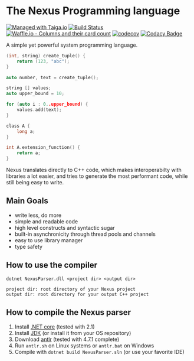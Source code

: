 # The Nexus Programming language

[![Managed with Taiga.io](https://img.shields.io/badge/managed%20with-TAIGA.io-709f14.svg)](https://tree.taiga.io/project/creepsky-nexus/ "Managed with Taiga.io") [![Build Status](https://travis-ci.org/Creepsky/Nexus.svg?branch=master)](https://travis-ci.org/Creepsky/Nexus) 
[![Waffle.io - Columns and their card count](https://badge.waffle.io/Creepsky/Nexus.svg?columns=all)](https://waffle.io/Creepsky/Nexus) [![codecov](https://codecov.io/gh/Creepsky/Nexus/branch/master/graph/badge.svg)](https://codecov.io/gh/Creepsky/Nexus) [![Codacy Badge](https://api.codacy.com/project/badge/Grade/2490b6cc74a943cb904ec8e3239c2027)](https://www.codacy.com/app/Creepsky/Nexus?utm_source=github.com&amp;utm_medium=referral&amp;utm_content=Creepsky/Nexus&amp;utm_campaign=Badge_Grade)

A simple yet powerful system programming language.

```c
(int, string) create_tuple() {
    return (123, "abc");
}

auto number, text = create_tuple();

string [] values;
auto upper_bound = 10;

for (auto i : 0..upper_bound) {
    values.add(text);
}

class A {
    long a;
}

int A.extension_function() {
    return a;
}
```

Nexus translates directly to C++ code, which makes interoperabilty with libraries a lot easier, and tries to generate the most performant code, while still being easy to write.

## Main Goals

  -   write less, do more
  -   simple and readable code
  -   high level constructs and syntactic sugar
  -   built-in asynchronicity through thread pools and channels
  -   easy to use library manager
  -   type safety

## How to use the compiler

```shell
dotnet NexusParser.dll <project dir> <output dir>
```
```shell
project dir: root directory of your Nexus project
output dir: root directory for your output C++ project
```

## How to compile the Nexus parser

1.  Install [.NET core](https://www.microsoft.com/net/download) (tested with 2.1)
2.  Install [JDK](https://www.oracle.com/technetwork/java/javase/downloads/jdk8-downloads-2133151.html) (or install it from your OS repository)
3.  Download [antlr](http://www.antlr.org/download) (tested with 4.7.1 complete)
4.  Run `antlr.sh` on Linux systems or `antlr.bat` on Windows
5.  Compile with `dotnet build NexusParser.sln` (or use your favorite IDE)
